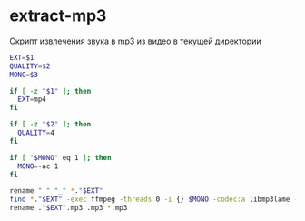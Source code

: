# extract-mp3
Скрипт извлечения звука в mp3 из видео в текущей директории

```bash
EXT=$1
QUALITY=$2
MONO=$3

if [ -z "$1" ]; then
  EXT=mp4
fi

if [ -z "$2" ]; then
  QUALITY=4
fi

if [ "$MONO" eq 1 ]; then
  MONO=-ac 1
fi

rename " " "_" *."$EXT"
find *."$EXT" -exec ffmpeg -threads 0 -i {} $MONO -codec:a libmp3lame -qscale:a $QUALITY {}.mp3 \;
rename ."$EXT".mp3 .mp3 *.mp3
```
